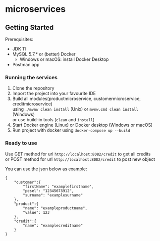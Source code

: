 # microservices
## Getting Started

Prerequisites:
- JDK 11 
- MySQL 5.7.* or (better) Docker
    - Windows or macOS: install Docker Desktop
- Postman app    

### Running the services

1. Clone the repository
2. Import the project into your favourite IDE
3. Build all modules(productmicroservice, customermicroservice, creditmicroservice)  
   using `./mvnw clean install` (Unix) or `mvnw.cmd clean install` (Windows)  
   or use build-in tools (`clean` and `install`)
4. Start Docker engine (Linux) or Docker desktop (Windows or macOS)
5. Run project with docker using `docker-compose up --build`

### Ready to use

Use GET method for url `http://localhost:8082/credit` to get all credits  
or POST method for url `http://localhost:8082/credit` to post new object

You can use the json below as example:


    {
        "customer":{
            "firstName": "examplefirstname",
            "pesel": "12345678912",
            "surname": "examplesurname"
        },
        "product":{
            "name": "exampleproductname",
            "value": 123
        },
        "credit":{
            "name": "examplecreditname"
        }
    }

